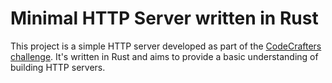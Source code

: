 # Minimal HTTP Server written in Rust 

This project is a simple HTTP server developed as part of the [CodeCrafters challenge](https://app.codecrafters.io/courses/http-server/overview). 
It's written in Rust and aims to provide a basic understanding of building HTTP servers.


